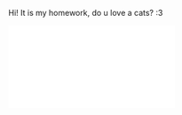 Hi! It is my homework, do u love a cats? :3

![Иллюстрация к проекту]([https://github.com/Kasteas2001/ComputerVisionLab-1/Sourse/Lab1/output.pdf)

